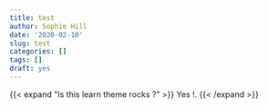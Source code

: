 ```yaml
---
title: test
author: Sophie Hill
date: '2020-02-10'
slug: test
categories: []
tags: []
draft: yes
---
```


{{< expand "Is this learn theme rocks ?" >}}
Yes !.
{{< /expand >}}